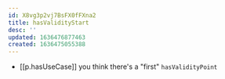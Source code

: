 ```yaml
---
id: X8vg3p2vj7BsFX0fFXna2
title: hasValidityStart
desc: ''
updated: 1636476877463
created: 1636475055388
---
```



- [[p.hasUseCase]] you think there's a "first" `hasValidityPoint`
